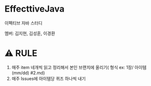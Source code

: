# EffecttiveJava
이펙티브 자바 스터디

멤버: 김지현, 김성훈, 이경환
# ⚠️ RULE
1. 매주 item 네개씩 읽고 정리해서 본인 브랜치에 올리기( 형식 ex: 1장/ 아이템(mm/dd) #2.md)
2. 매주 Issues에 아이템당 퀴즈 하나씩 내기
